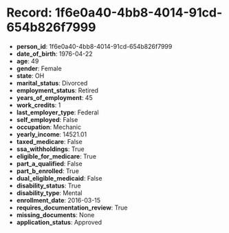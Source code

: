 # Record: 1f6e0a40-4bb8-4014-91cd-654b826f7999

- **person_id**: 1f6e0a40-4bb8-4014-91cd-654b826f7999
- **date_of_birth**: 1976-04-22
- **age**: 49
- **gender**: Female
- **state**: OH
- **marital_status**: Divorced
- **employment_status**: Retired
- **years_of_employment**: 45
- **work_credits**: 1
- **last_employer_type**: Federal
- **self_employed**: False
- **occupation**: Mechanic
- **yearly_income**: 14521.01
- **taxed_medicare**: False
- **ssa_withholdings**: True
- **eligible_for_medicare**: True
- **part_a_qualified**: False
- **part_b_enrolled**: True
- **dual_eligible_medicaid**: False
- **disability_status**: True
- **disability_type**: Mental
- **enrollment_date**: 2016-03-15
- **requires_documentation_review**: True
- **missing_documents**: None
- **application_status**: Approved